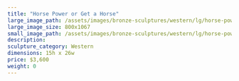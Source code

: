 ```yaml
---
title: "Horse Power or Get a Horse"
large_image_path: /assets/images/bronze-sculptures/western/lg/horse-power-or-get-a-horse.jpg
large_image_size: 800x1067
small_image_path: /assets/images/bronze-sculptures/western/lg/horse-power-or-get-a-horse.jpg
description:
sculpture_category: Western
dimensions: 15h x 26w
price: $3,600
weight: 0
---
```


